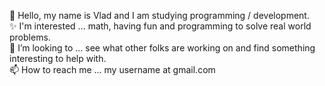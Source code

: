 👋 Hello, my name is Vlad and I am studying programming / development. <br>
✨ I'm interested ... math, having fun and programming to solve real world problems.<br>
💞️ I’m looking to ... see what other folks are working on and find something interesting to help with.<br>
📫 How to reach me ... my username at gmail.com

<!---
vblanton/vblanton is a ✨ special ✨ repository because its `README.md` (this file) appears on your GitHub profile.
You can click the Preview link to take a look at your changes.
--->
